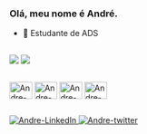 ### Olá, meu nome é André.


- 📗 Estudante de ADS

##

<div>
  <img src="https://github-readme-stats.vercel.app/api?username=AndreMarcassi&show_icons=true&theme=midnight-purple">
  <img src="https://github-readme-stats.vercel.app/api/top-langs/?username=AndreMarcassi&layout=donut&theme=midnight-purple" />
</div>

##

<div style="display: inline_block">
  <img align="center" alt="Andre-C++" height="30" width="40" src="https://cdn.jsdelivr.net/gh/devicons/devicon@latest/icons/cplusplus/cplusplus-original.svg">
  <img align="center" alt="Andre-HTML" height="30" width="40" src="https://cdn.jsdelivr.net/gh/devicons/devicon@latest/icons/html5/html5-original.svg">
  <img align="center" alt="Andre-CSS" height="30" width="40" src="https://cdn.jsdelivr.net/gh/devicons/devicon@latest/icons/css3/css3-original.svg">
  <img align="center" alt="Andre-JS" height="30" width="40" src="https://cdn.jsdelivr.net/gh/devicons/devicon@latest/icons/javascript/javascript-original.svg">
</div>

##

<div>
  <a href="https://www.linkedin.com/in/andre-ms-7ab6002b6/"><img alt="Andre-LinkedIn" src="https://img.shields.io/badge/LinkedIn-0077B5?style=for-the-badge&logo=linkedin&logoColor=white">
  <a href="https://twitter.com/andreMS_oficial"><img alt="Andre-twitter" src="https://img.shields.io/badge/Twitter-1DA1F2?style=for-the-badge&logo=twitter&logoColor=white">

  <!--
  <a href=""><img alt="Andre-twitch" src="https://img.shields.io/badge/Twitch-9146FF?style=for-the-badge&logo=twitch&logoColor=white">
  <a href=""><img alt="Andre-youtube" src="https://img.shields.io/badge/YouTube-FF0000?style=for-the-badge&logo=youtube&logoColor=white">
  <a href=""><img alt="Andre-instagram" src="https://img.shields.io/badge/Instagram-E4405F?style=for-the-badge&logo=instagram&logoColor=white">
  <a href=""><img alt="Andre-tiktok" src="https://img.shields.io/badge/TikTok-000000?style=for-the-badge&logo=tiktok&logoColor=white">
  -->
  
</div>
